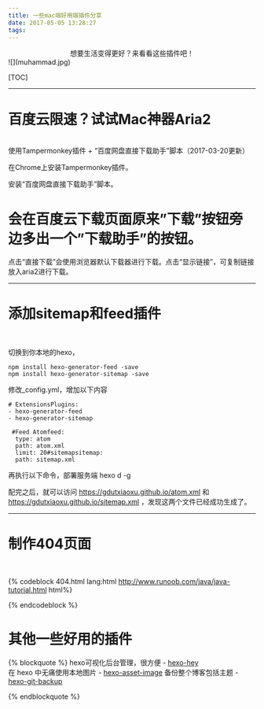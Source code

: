 ```yaml
---
title: 一些mac端好用端插件分享
date: 2017-05-05 13:28:27
tags:
---
```

<div align="center">
想要生活变得更好？来看看这些插件吧！
</div>
![](muhammad.jpg)
<!-- more -->



[TOC]



-----

# 百度云限速？试试Mac神器Aria2

<br/>
使用Tampermonkey插件 + “百度网盘直接下载助手”脚本（2017-03-20更新）

在Chrome上安装Tampermonkey插件。

安装“百度网盘直接下载助手”脚本。

# 会在百度云下载页面原来”下载”按钮旁边多出一个”下载助手”的按钮。



点击“直接下载”会使用浏览器默认下载器进行下载。点击“显示链接”，可复制链接放入aria2进行下载。

------

# 添加sitemap和feed插件
<br/>




切换到你本地的hexo，

```
npm install hexo-generator-feed -save
npm install hexo-generator-sitemap -save
```

修改_config.yml，增加以下内容

```
# ExtensionsPlugins:
- hexo-generator-feed
- hexo-generator-sitemap

 #Feed Atomfeed:
  type: atom
  path: atom.xml
  limit: 20#sitemapsitemap:
  path: sitemap.xml
```


再执行以下命令，部署服务端
hexo d -g

配完之后，就可以访问 https://gdutxiaoxu.github.io/atom.xml 和 https://gdutxiaoxu.github.io/sitemap.xml ，发现这两个文件已经成功生成了。









------

# 制作404页面

<br/>



{% codeblock  404.html lang:html  http://www.runoob.com/java/java-tutorial.html html%}<!DOCTYPE HTML>
<html>
<head>
  <meta http-equiv="content-type" content="text/html;charset=utf-8;"/>
  <meta http-equiv="X-UA-Compatible" content="IE=edge,chrome=1" />
  <meta name="robots" content="all" />
  <meta name="robots" content="index,follow"/>
</head>
<body>

<script type="text/javascript" src="http://www.qq.com/404/search_children.js" charset="utf-8" homePageUrl="your site url " homePageName="回到我的主页"></script>

</body>
</html>
{% endcodeblock  %}





# 其他一些好用的插件

{% blockquote %}
hexo可视化后台管理，很方便 - [hexo-hey](https://github.com/nihgwu/hexo-hey)  
在 hexo 中无痛使用本地图片 - [hexo-asset-image](https://github.com/CodeFalling/hexo-asset-image)
备份整个博客包括主题 - [hexo-git-backup](https://github.com/coneycode/hexo-git-backup)


{% endblockquote %}

